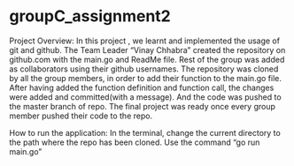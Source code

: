 # groupC_assignment2

Project Overview:
In this project , we learnt and implemented the usage of git and github. 
The Team Leader “Vinay Chhabra” created the repository on github.com with the main.go and ReadMe file. Rest of the group was added as collaborators using their github usernames. 
The repository was cloned by all the group members, in order to add their function to the main.go file. 
After having added the function definition and function call, the changes were added and committed(with a message). And the code was pushed to the master branch of repo. 
The final project was ready once every group member pushed their code to the repo.


How to run the application:
In the terminal, change the current directory to the path where the repo has been cloned. Use the command “go run main.go” 

